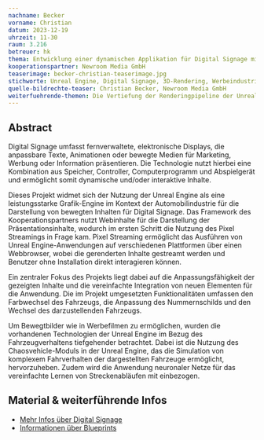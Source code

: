 ```yaml
---
nachname: Becker
vorname: Christian
datum: 2023-12-19
uhrzeit: 11-30
raum: 3.216
betreuer: hk
thema: Entwicklung einer dynamischen Applikation für Digital Signage mithilfe der Unreal Engine
kooperationspartner: Newroom Media GmbH
teaserimage: becker-christian-teaserimage.jpg
stichworte: Unreal Engine, Digital Signage, 3D-Rendering, Werbeindustrie, Automobilindustrie
quelle-bildrechte-teaser: Christian Becker, Newroom Media GmbH
weiterfuehrende-themen: Die Vertiefung der Renderingpipeline der Unreal Engine im Bereich der fotorealistischen Darstellung von Fahrzeugen und städtischen Umgebungen | Die Erweiterung der Anpassung der Umgebung, um verschiedene Szenarien realitätsgetreu darzustellen
---
```


## Abstract

Digital Signage umfasst fernverwaltete, elektronische Displays, die anpassbare Texte, Animationen oder bewegte Medien für Marketing, Werbung oder Information präsentieren. Die Technologie nutzt hierbei eine Kombination aus Speicher, Controller, Computerprogramm und Abspielgerät und ermöglicht somit dynamische und/oder interaktive Inhalte.

Dieses Projekt widmet sich der Nutzung der Unreal Engine als eine leistungsstarke Grafik-Engine im Kontext der Automobilindustrie für die Darstellung von bewegten Inhalten für Digital Signage. Das Framework des Kooperationspartners nutzt Webinhalte für die Darstellung der Präsentationsinhalte, wodurch im ersten Schritt die Nutzung des Pixel Streamings in Frage kam. Pixel Streaming ermöglicht das Ausführen von Unreal Engine-Anwendungen auf verschiedenen Plattformen über einen Webbrowser, wobei die gerenderten Inhalte gestreamt werden und Benutzer ohne Installation direkt interagieren können.

Ein zentraler Fokus des Projekts liegt dabei auf die Anpassungsfähigkeit der gezeigten Inhalte und die vereinfachte Integration von neuen Elementen für die Anwendung. Die im Projekt umgesetzten Funktionalitäten umfassen den Farbwechsel des Fahrzeugs, die Anpassung des Nummernschilds und den Wechsel des darzustellenden Fahrzeugs.

Um Bewegtbilder wie in Werbefilmen zu ermöglichen, wurden die vorhandenen Technologien der Unreal Engine im Bezug des Fahrzeugverhaltens tiefgehender betrachtet.
Dabei ist die Nutzung des Chaosvehicle-Moduls in der Unreal Engine, das die Simulation von komplexem Fahrverhalten der dargestellten Fahrzeuge ermöglicht, hervorzuheben. Zudem wird die Anwendung neuronaler Netze für das vereinfachte Lernen von Streckenabläufen mit einbezogen.

## Material & weiterführende Infos

- [Mehr Infos über Digital Signage](https://digitalsignagekompass.de/lexikon-2/)
- [Informationen über Blueprints](https://docs.unrealengine.com/4.27/en-US/ProgrammingAndScripting/Blueprints/GettingStarted/)